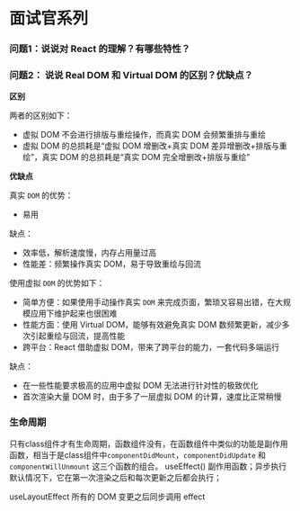 # 面试官系列

### 问题1：说说对 React 的理解？有哪些特性？

### 问题2： 说说 Real DOM 和 Virtual DOM 的区别？优缺点？

**区别**

两者的区别如下：

- 虚拟 DOM 不会进行排版与重绘操作，而真实 DOM 会频繁重排与重绘
- 虚拟 DOM 的总损耗是“虚拟 DOM 增删改+真实 DOM 差异增删改+排版与重绘”，真实 DOM 的总损耗是“真实 DOM 完全增删改+排版与重绘”

**优缺点**

真实 `DOM` 的优势：

- 易用

缺点：

- 效率低，解析速度慢，内存占用量过高
- 性能差：频繁操作真实 DOM，易于导致重绘与回流

使用虚拟 `DOM` 的优势如下：

- 简单方便：如果使用手动操作真实 `DOM` 来完成页面，繁琐又容易出错，在大规模应用下维护起来也很困难
- 性能方面：使用 Virtual DOM，能够有效避免真实 DOM 数频繁更新，减少多次引起重绘与回流，提高性能
- 跨平台：React 借助虚拟 DOM，带来了跨平台的能力，一套代码多端运行

缺点：

- 在一些性能要求极高的应用中虚拟 DOM 无法进行针对性的极致优化
- 首次渲染大量 DOM 时，由于多了一层虚拟 DOM 的计算，速度比正常稍慢


### 生命周期
只有class组件才有生命周期，函数组件没有，在函数组件中类似的功能是副作用函数，相当于是class组件中`componentDidMount`，`componentDidUpdate` 和 `componentWillUnmount` 这三个函数的组合。
useEffect() 副作用函数；异步执行
默认情况下，它在第一次渲染之后和每次更新之后都会执行；

useLayoutEffect
所有的 DOM 变更之后同步调用 effect